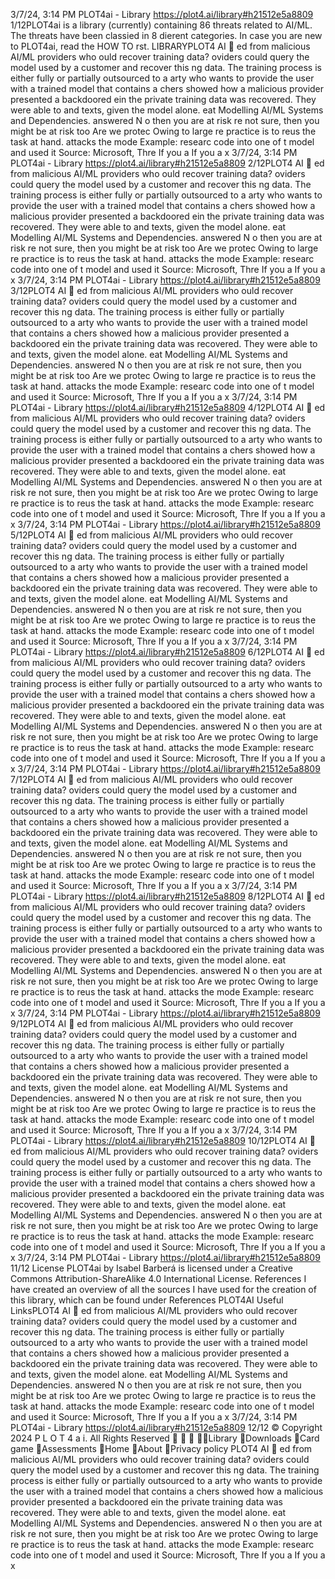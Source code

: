3/7/24, 3:14 PM PLOT4ai - Library
https://plot4.ai/library#h21512e5a8809 1/12PLOT4ai is a library (currently) containing 86 threats related to
AI/ML. The threats have been classi ed in 8 di erent categories.
In case you are new to PLOT4ai, read the HOW TO  rst.
LIBRARYPLOT4
AI 
ed from malicious AI/ML providers who
ould recover training data?
oviders could query the model used by a customer and recover this
 ng data. The training process is either fully or partially outsourced to a
 arty who wants to provide the user with a trained model that contains a
 chers showed how a malicious provider presented a backdoored
 ein the private training data was recovered. They were able to
 and texts, given the model alone.
 eat Modelling AI/ML Systems and Dependencies.
answered N o then you are at risk
 re not sure, then you might be at risk too
Are we protec
Owing to large re
practice is to reus
the task at hand. 
attacks the mode
Example: researc
code into one of t
model and used it
Source: Microsoft, Thre
If you a
If you a
x
3/7/24, 3:14 PM PLOT4ai - Library
https://plot4.ai/library#h21512e5a8809 2/12PLOT4
AI 
ed from malicious AI/ML providers who
ould recover training data?
oviders could query the model used by a customer and recover this
 ng data. The training process is either fully or partially outsourced to a
 arty who wants to provide the user with a trained model that contains a
 chers showed how a malicious provider presented a backdoored
 ein the private training data was recovered. They were able to
 and texts, given the model alone.
 eat Modelling AI/ML Systems and Dependencies.
answered N o then you are at risk
 re not sure, then you might be at risk too
Are we protec
Owing to large re
practice is to reus
the task at hand. 
attacks the mode
Example: researc
code into one of t
model and used it
Source: Microsoft, Thre
If you a
If you a
x
3/7/24, 3:14 PM PLOT4ai - Library
https://plot4.ai/library#h21512e5a8809 3/12PLOT4
AI 
ed from malicious AI/ML providers who
ould recover training data?
oviders could query the model used by a customer and recover this
 ng data. The training process is either fully or partially outsourced to a
 arty who wants to provide the user with a trained model that contains a
 chers showed how a malicious provider presented a backdoored
 ein the private training data was recovered. They were able to
 and texts, given the model alone.
 eat Modelling AI/ML Systems and Dependencies.
answered N o then you are at risk
 re not sure, then you might be at risk too
Are we protec
Owing to large re
practice is to reus
the task at hand. 
attacks the mode
Example: researc
code into one of t
model and used it
Source: Microsoft, Thre
If you a
If you a
x
3/7/24, 3:14 PM PLOT4ai - Library
https://plot4.ai/library#h21512e5a8809 4/12PLOT4
AI 
ed from malicious AI/ML providers who
ould recover training data?
oviders could query the model used by a customer and recover this
 ng data. The training process is either fully or partially outsourced to a
 arty who wants to provide the user with a trained model that contains a
 chers showed how a malicious provider presented a backdoored
 ein the private training data was recovered. They were able to
 and texts, given the model alone.
 eat Modelling AI/ML Systems and Dependencies.
answered N o then you are at risk
 re not sure, then you might be at risk too
Are we protec
Owing to large re
practice is to reus
the task at hand. 
attacks the mode
Example: researc
code into one of t
model and used it
Source: Microsoft, Thre
If you a
If you a
x
3/7/24, 3:14 PM PLOT4ai - Library
https://plot4.ai/library#h21512e5a8809 5/12PLOT4
AI 
ed from malicious AI/ML providers who
ould recover training data?
oviders could query the model used by a customer and recover this
 ng data. The training process is either fully or partially outsourced to a
 arty who wants to provide the user with a trained model that contains a
 chers showed how a malicious provider presented a backdoored
 ein the private training data was recovered. They were able to
 and texts, given the model alone.
 eat Modelling AI/ML Systems and Dependencies.
answered N o then you are at risk
 re not sure, then you might be at risk too
Are we protec
Owing to large re
practice is to reus
the task at hand. 
attacks the mode
Example: researc
code into one of t
model and used it
Source: Microsoft, Thre
If you a
If you a
x
3/7/24, 3:14 PM PLOT4ai - Library
https://plot4.ai/library#h21512e5a8809 6/12PLOT4
AI 
ed from malicious AI/ML providers who
ould recover training data?
oviders could query the model used by a customer and recover this
 ng data. The training process is either fully or partially outsourced to a
 arty who wants to provide the user with a trained model that contains a
 chers showed how a malicious provider presented a backdoored
 ein the private training data was recovered. They were able to
 and texts, given the model alone.
 eat Modelling AI/ML Systems and Dependencies.
answered N o then you are at risk
 re not sure, then you might be at risk too
Are we protec
Owing to large re
practice is to reus
the task at hand. 
attacks the mode
Example: researc
code into one of t
model and used it
Source: Microsoft, Thre
If you a
If you a
x
3/7/24, 3:14 PM PLOT4ai - Library
https://plot4.ai/library#h21512e5a8809 7/12PLOT4
AI 
ed from malicious AI/ML providers who
ould recover training data?
oviders could query the model used by a customer and recover this
 ng data. The training process is either fully or partially outsourced to a
 arty who wants to provide the user with a trained model that contains a
 chers showed how a malicious provider presented a backdoored
 ein the private training data was recovered. They were able to
 and texts, given the model alone.
 eat Modelling AI/ML Systems and Dependencies.
answered N o then you are at risk
 re not sure, then you might be at risk too
Are we protec
Owing to large re
practice is to reus
the task at hand. 
attacks the mode
Example: researc
code into one of t
model and used it
Source: Microsoft, Thre
If you a
If you a
x
3/7/24, 3:14 PM PLOT4ai - Library
https://plot4.ai/library#h21512e5a8809 8/12PLOT4
AI 
ed from malicious AI/ML providers who
ould recover training data?
oviders could query the model used by a customer and recover this
 ng data. The training process is either fully or partially outsourced to a
 arty who wants to provide the user with a trained model that contains a
 chers showed how a malicious provider presented a backdoored
 ein the private training data was recovered. They were able to
 and texts, given the model alone.
 eat Modelling AI/ML Systems and Dependencies.
answered N o then you are at risk
 re not sure, then you might be at risk too
Are we protec
Owing to large re
practice is to reus
the task at hand. 
attacks the mode
Example: researc
code into one of t
model and used it
Source: Microsoft, Thre
If you a
If you a
x
3/7/24, 3:14 PM PLOT4ai - Library
https://plot4.ai/library#h21512e5a8809 9/12PLOT4
AI 
ed from malicious AI/ML providers who
ould recover training data?
oviders could query the model used by a customer and recover this
 ng data. The training process is either fully or partially outsourced to a
 arty who wants to provide the user with a trained model that contains a
 chers showed how a malicious provider presented a backdoored
 ein the private training data was recovered. They were able to
 and texts, given the model alone.
 eat Modelling AI/ML Systems and Dependencies.
answered N o then you are at risk
 re not sure, then you might be at risk too
Are we protec
Owing to large re
practice is to reus
the task at hand. 
attacks the mode
Example: researc
code into one of t
model and used it
Source: Microsoft, Thre
If you a
If you a
x
3/7/24, 3:14 PM PLOT4ai - Library
https://plot4.ai/library#h21512e5a8809 10/12PLOT4
AI 
ed from malicious AI/ML providers who
ould recover training data?
oviders could query the model used by a customer and recover this
 ng data. The training process is either fully or partially outsourced to a
 arty who wants to provide the user with a trained model that contains a
 chers showed how a malicious provider presented a backdoored
 ein the private training data was recovered. They were able to
 and texts, given the model alone.
 eat Modelling AI/ML Systems and Dependencies.
answered N o then you are at risk
 re not sure, then you might be at risk too
Are we protec
Owing to large re
practice is to reus
the task at hand. 
attacks the mode
Example: researc
code into one of t
model and used it
Source: Microsoft, Thre
If you a
If you a
x
3/7/24, 3:14 PM PLOT4ai - Library
https://plot4.ai/library#h21512e5a8809 11/12
License
PLOT4ai by Isabel Barberá is licensed under a Creative Commons
Attribution-ShareAlike 4.0 International License.
References
I have created an overview of all the sources I have used for the
creation of this library, which can be found under References
PLOT4AI
Useful LinksPLOT4
AI 
ed from malicious AI/ML providers who
ould recover training data?
oviders could query the model used by a customer and recover this
 ng data. The training process is either fully or partially outsourced to a
 arty who wants to provide the user with a trained model that contains a
 chers showed how a malicious provider presented a backdoored
 ein the private training data was recovered. They were able to
 and texts, given the model alone.
 eat Modelling AI/ML Systems and Dependencies.
answered N o then you are at risk
 re not sure, then you might be at risk too
Are we protec
Owing to large re
practice is to reus
the task at hand. 
attacks the mode
Example: researc
code into one of t
model and used it
Source: Microsoft, Thre
If you a
If you a
x
3/7/24, 3:14 PM PLOT4ai - Library
https://plot4.ai/library#h21512e5a8809 12/12
© Copyright 2024 P L O T 4 a i. All Rights Reserved
   Library
Downloads
Card game
Assessments
Home
About
Privacy policy PLOT4
AI 
ed from malicious AI/ML providers who
ould recover training data?
oviders could query the model used by a customer and recover this
 ng data. The training process is either fully or partially outsourced to a
 arty who wants to provide the user with a trained model that contains a
 chers showed how a malicious provider presented a backdoored
 ein the private training data was recovered. They were able to
 and texts, given the model alone.
 eat Modelling AI/ML Systems and Dependencies.
answered N o then you are at risk
 re not sure, then you might be at risk too
Are we protec
Owing to large re
practice is to reus
the task at hand. 
attacks the mode
Example: researc
code into one of t
model and used it
Source: Microsoft, Thre
If you a
If you a
x
